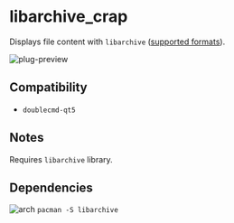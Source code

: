 libarchive_crap
========
Displays file content with `libarchive` ([supported formats](https://github.com/libarchive/libarchive#supported-formats)).

![plug-preview](https://i.imgur.com/7ASh0Sp.png)

## Compatibility
- `doublecmd-qt5`

## Notes
Requires `libarchive` library.

## Dependencies
![arch](https://wiki.archlinux.org/favicon.ico) `pacman -S libarchive`
